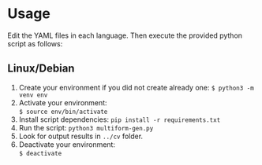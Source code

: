 Usage  
===========================================================
Edit the YAML files in each language. Then execute the provided python script as follows:

Linux/Debian
---------------------------------------
1. Create your environment if you did not create already one:
	```$ python3 -m venv env```
2. Activate your environment:    
	```$ source env/bin/activate```
3. Install script dependencies:
	```pip install -r requirements.txt```
4. Run the script:
	```python3 multiform-gen.py```
5. Look for output results in ```../cv``` folder.
6. Deactivate your environment:    
	```$ deactivate```
